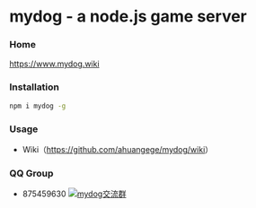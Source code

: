 mydog - a node.js game server
===========================

### Home
<https://www.mydog.wiki>

### Installation

```bash
npm i mydog -g
```

### Usage

* Wiki（<https://github.com/ahuangege/mydog/wiki>）

### QQ Group

* 875459630 [![mydog交流群](https://pub.idqqimg.com/wpa/images/group.png)](https://qm.qq.com/cgi-bin/qm/qr?k=rfNYDL2usvpfjsI6d19OZ4H5MjfmeToj&jump_from=webapi)

